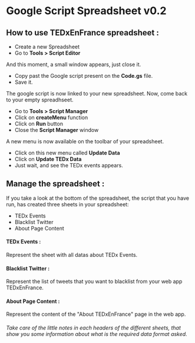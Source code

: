 Google Script Spreadsheet v0.2
==============================

How to use TEDxEnFrance spreadsheet :
-------------------------------------
- Create a new Spreadsheet
- Go to **Tools > Script Editor**

And this moment, a small window appears, just close it.

- Copy past the Google script present on the **Code.gs** file.
- Save it.

The google script is now linked to your new spreadsheet.
Now, come back to your empty spreadhseet.

- Go to **Tools > Script Manager**
- Click on **createMenu** function
- Click on **Run** button
- Close the **Script Manager** window

A new menu is now available on the toolbar of your spreadsheet.

- Click on this new menu called **Update Data**
- Click on **Update TEDx Data**
- Just wait, and see the TEDx events appears.

Manage the spreadsheet :
------------------------

If you take a look at the bottom of the spreadsheet, the script that you have run, has created three sheets in your spreadsheet:
  + TEDx Events
  + Blacklist Twitter
  + About Page Content

#### TEDx Events :
Represent the sheet with all datas about TEDx Events.

#### Blacklist Twitter :
Represent the list of tweets that you want to blacklist from your web app TEDxEnFrance.

#### About Page Content :
Represent the content of the "About TEDxEnFrance" page in the web app.

###### Take care of the little notes in each headers of the different sheets, that show you some information about what is the required data format asked.

